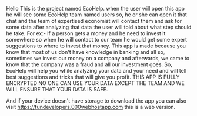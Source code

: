 Hello This is the project named EcoHelp. 
when the user will open this app he will see some EcoHelp team named users so, he or she can open it that chat and the team of expertised economist will contact them and ask for some data after analyzing that data the user will told about what step should he take. For ex:- If a person gets a money and he need to invest it somewhere so when he will contact to our team he would get some expert suggestions to where to invest that money.
This app is made because you know that most of us don't have knowledge in banking and all so, sometimes we invest our money on a company and afterwards, we came to know that the company was a fraud and all our investment goes.
So, EcoHelp will help you while analyzing your data and your need and will tell best suggestions and tricks that will give you profit.
THIS APP IS FULLY ENCRYPTED NO ONE CAN USE YOUR DATA EXCEPT THE TEAM AND WE WILL ENSURE THAT YOUR DATA IS SAFE.



And if your device doesn't have storage to download the app you can also visit https://fundevelopers.000webhostapp.com this is a web version. 
